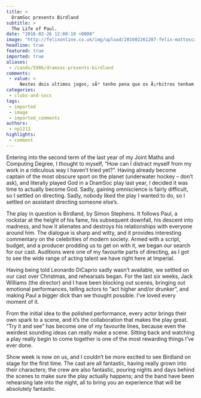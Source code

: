 ```yaml
---
title: >
  DramSoc presents Birdland
subtitle: >
  The Life of Paul.
date: "2016-02-26 12:08:10 +0000"
image: "http://felixonline.co.uk/img/upload/201602261207-felix-mattoscar.jpg"
headline: true
featured: true
imported: true
aliases:
 - /cands/5986/dramsoc-presents-birdland
comments:
 - value: >
     Nestes dois ultimos jogos, sÃ³ tenho pena que os Ã¡rbitros tenham beneficiado os adve¡sÃrrios dando tÃ£o pouco tempo de desconto. Ficaria 12 horas seguidas a ver o Sporting jogar. Que continuem assim. SL.
categories:
 - clubs-and-socs
tags:
 - imported
 - image
 - imported_comments
authors:
 - np1213
highlights:
 - comment
---
```


Entering into the second term of the last year of my Joint Maths and Computing Degree, I thought to myself, “How can I distract myself from my work in a ridiculous way I haven’t tried yet?”. Having already become captain of the most obscure sport on the planet (underwater hockey – don’t ask), and literally played God in a DramSoc play last year, I decided it was time to actually become God. Sadly, gaining omniscience is fairly difficult, so I settled on directing. Sadly, nobody liked the play I wanted to do, so I settled on assistant directing someone else’s.

The play in question is Birdland, by Simon Stephens. It follows Paul, a rockstar at the height of his fame, his subsequent downfall, his descent into madness, and how it alienates and destroys his relationships with everyone around him. The dialogue is sharp and witty, and it provides interesting commentary on the celebrities of modern society. Armed with a script, budget, and a producer prodding us to get on with it, we began our search for our cast. Auditions were one of my favourite parts of directing, as I got to see the wide range of acting talent we have right here at Imperial.

Having being told Leonardo DiCaprio sadly wasn’t available, we settled on our cast over Christmas, and rehearsals began. For the last six weeks, Jack Williams (the director) and I have been blocking out scenes, bringing out emotional performances, telling actors to “act higher and/or drunker”, and making Paul a bigger dick than we thought possible. I’ve loved every moment of it.

From the initial idea to the polished performance, every actor brings their own spark to a scene, and it’s the collaboration that makes the play great. “Try it and see” has become one of my favourite lines, because even the weirdest sounding ideas can really make a scene. Sitting back and watching a play really begin to come together is one of the most rewarding things I’ve ever done.

Show week is now on us, and I couldn’t be more excited to see Birdland on stage for the first time. The cast are all fantastic, having really grown into their characters; the crew are also fantastic, pouring nights and days behind the scenes to make sure the play actually happens; and the band have been rehearsing late into the night, all to bring you an experience that will be absolutely fantastic.
